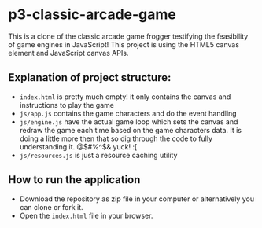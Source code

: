 # p3-classic-arcade-game

This is a clone of the classic arcade game frogger testifying the feasibility of game engines in JavaScript! This project is using the HTML5 canvas element and JavaScript canvas APIs.

## Explanation of project structure:
- `index.html` is pretty much empty! it only contains the canvas and instructions to play the game
- `js/app.js` contains the game characters and do the event handling
- `js/engine.js` have the actual game loop which sets the canvas and redraw the game each time based on the game characters data. It is doing a little more then that so dig through the code to fully understanding it. @$#%^$& yuck! :[
- `js/resources.js` is just a resource caching utility

## How to run the application
- Download the repository as zip file in your computer or alternatively you can clone or fork it.
- Open the `index.html` file in your browser.
